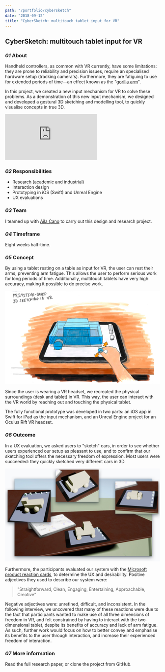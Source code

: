 ```yaml
---
path: "/portfolio/cybersketch"
date: "2018-09-12"
title: "CyberSketch: multitouch tablet input for VR"
---
```


## CyberSketch: multitouch tablet input for VR

### *01* About

Handheld controllers, as common with VR currently, have some limitations: they are prone to reliability and precision issues, require an specialised hardware setup (tracking camera's). Furthermore, they are fatiguing to use for extended periods of time—an effect known as the "[gorilla arm](https://en.wikipedia.org/wiki/Touchscreen#"Gorilla_arm")".

In this project, we created a new input mechanism for VR to solve these problems. As a demonstration of this new input mechanism, we designed and developed a gestural 3D sketching and modelling tool, to quickly visualise concepts in true 3D.

<iframe src="https://player.vimeo.com/video/272779701?autoplay=0&loop=1&color=ABEAF7&title=0&byline=0&portrait=0" frameBorder="0"></iframe>

<column-wrapper>
<half-column>

### *02* Responsibilities

- Research (academic and industrial)
- Interaction design
- Prototyping in iOS (Swift) and Unreal Engine
- UX evaluations

</half-column>
<half-column>

### *03* Team

I teamed up with [Ajla Cano](www.ajlacano.com) to carry out this design and research project.

### *04* Timeframe

Eight weeks half-time.

</half-column>
</column-wrapper>

### *05* Concept

By using a tablet resting on a table as input for VR, the user can rest their arms, preventing arm fatigue. This allows the user to perform serious work for long periods of time. Additionally, multitouch tablets have very high accuracy, making it possible to do precise work.

![Sketch of envisioned interactions on tablet.](./img/cybersketch/sketch.jpg)

Since the user is wearing a VR headset, we recreated the physical surroundings (desk and tablet) in VR. This way, the user can interact with the VR world by reaching out and touching the physical tablet.

The fully functional prototype was developed in two parts: an iOS app in Swift for iPad as the input mechanism, and an Unreal Engine project for an Oculus Rift VR headset.

### *06* Outcome

In a UX evaluation, we asked users to "sketch" cars, in order to see whether users experienced our setup as pleasant to use, and to confirm that our sketching tool offers the necessary freedom of expression. Most users were succeeded: they quickly sketched very different cars in 3D.

![Cars created in CyberSketch](./img/cybersketch/cars.jpg)

Furthermore, the participants evaluated our system with the [Microsoft product reaction cards](https://en.wikipedia.org/wiki/Microsoft_Reaction_Card_Method_(Desirability_Testing)), to determine the UX and desirability. Positive adjectives they used to describe our system were: 

<blockquote>
"Straightforward, Clean, Engaging, Entertaining, Approachable, Creative"
</blockquote>

Negative adjectives were: unrefined, difficult, and inconsistent. In the following interview, we uncovered that many of these reactions were due to the fact that participants wanted to make use of all three dimensions of freedom in VR, and felt constrained by having to interact with the two-dimensional tablet, despite its benefits of accuracy and lack of arm fatigue. As such, further work would focus on how to better convey and emphasise its benefits to the user through interaction, and increase their experienced freedom of interaction.

### *07* More information

Read the full research paper, or clone the project from GitHub.
